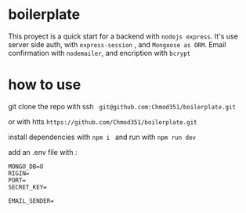 # boilerplate

This proyect is a quick start for a backend with `nodejs express`.
It's use server side auth, with `express-session` , and `Mongoose as ORM`.
Email confirmation with `nodemailer`, and encription with `bcrypt`

# how to use

git clone the repo with ssh ` git@github.com:Chmod351/boilerplate.git` 

or with htts `https://github.com/Chmod351/boilerplate.git`

install dependencies with `npm i ` 
and run with  `npm run dev`

add an .env file with :
```
MONGO_DB=O
RIGIN=
PORT=
SECRET_KEY= 

EMAIL_SENDER=
``````````````````````````



